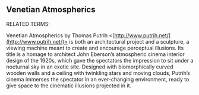 ## Venetian Atmospherics

RELATED TERMS: 

Venetian Atmospherics by Thomas Putrih <[http://www.putrih.net/](http://www.putrih.net/)> is both an architectural project and a sculpture, a viewing machine meant to create and encourage perceptual illusions. Its title is a homage to architect John Eberson’s atmospheric cinema interior design of the 1920s, which gave the spectators the impression to sit under a nocturnal sky in an exotic site. Designed with biomorphically curved wooden walls and a ceiling with twinkling stars and moving clouds, Putrih’s cinema immerses the spectator in an ever-changing environment, ready to give space to the cinematic illusions projected in it.



